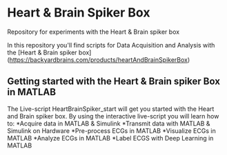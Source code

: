 # Heart & Brain Spiker Box
Repository for experiments with the Heart & Brain spiker box

In this repository you'll find scripts for Data Acquisition and Analysis with the [Heart & Brain spiker box] (https://backyardbrains.com/products/heartAndBrainSpikerBox)

## Getting started with the Heart & Brain spiker Box in MATLAB

The Live-script HeartBrainSpiker_start will get you started with the Heart and Brain spiker box.
By using the interactive live-script you will learn how to:
*Acquire data in MATLAB & Simulink
*Transmit data with MATLAB & Simulink on Hardware
*Pre-process ECGs in MATLAB
*Visualize ECGs in MATLAB
*Analyze ECGs in MATLAB
*Label ECGS with Deep Learning in MATLAB
